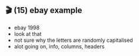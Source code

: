 ## 🎬 (15) ebay example

- ebay 1998
- look at that
- not sure why the letters are randomly capitalised
- alot going on, info, columns, headers
